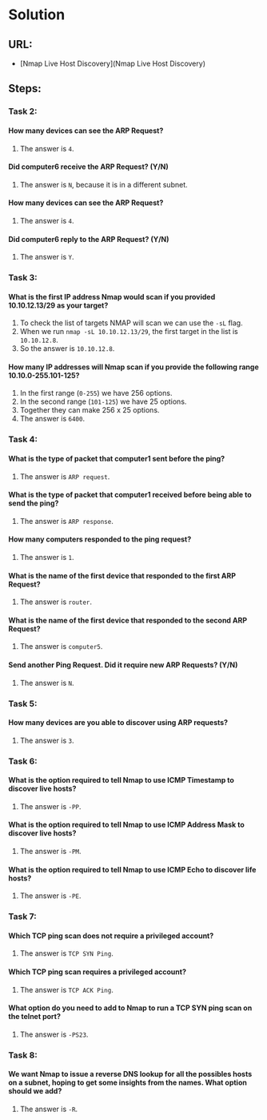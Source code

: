 # Solution

## URL:
- [Nmap Live Host Discovery](Nmap Live Host Discovery)

## Steps:

### Task 2:
#### How many devices can see the ARP Request?
1. The answer is `4`.

#### Did computer6 receive the ARP Request? (Y/N)
1. The answer is `N`, because it is in a different subnet.

#### How many devices can see the ARP Request?
1. The answer is `4`.

#### Did computer6 reply to the ARP Request? (Y/N)
1. The answer is `Y`.

### Task 3:
#### What is the first IP address Nmap would scan if you provided 10.10.12.13/29 as your target?
1. To check the list of targets NMAP will scan we can use the `-sL` flag.
2. When we run `nmap -sL 10.10.12.13/29`, the first target in the list is `10.10.12.8`.
3. So the answer is `10.10.12.8`.

#### How many IP addresses will Nmap scan if you provide the following range 10.10.0-255.101-125?
1. In the first range (`0-255`) we have 256 options.
2. In the second range (`101-125`) we have 25 options.
3. Together they can make 256 x 25 options.
4. The answer is `6400`.

### Task 4:
#### What is the type of packet that computer1 sent before the ping?
1. The answer is `ARP request`.

#### What is the type of packet that computer1 received before being able to send the ping?
1. The answer is `ARP response`.

#### How many computers responded to the ping request?
1. The answer is `1`.

#### What is the name of the first device that responded to the first ARP Request?
1. The answer is `router`.

#### What is the name of the first device that responded to the second ARP Request?
1. The answer is `computer5`.

#### Send another Ping Request. Did it require new ARP Requests? (Y/N)
1. The answer is `N`.

### Task 5:
#### How many devices are you able to discover using ARP requests?
1. The answer is `3`.

### Task 6:
#### What is the option required to tell Nmap to use ICMP Timestamp to discover live hosts?
1. The answer is `-PP`.

#### What is the option required to tell Nmap to use ICMP Address Mask to discover live hosts?
1. The answer is `-PM`.

#### What is the option required to tell Nmap to use ICMP Echo to discover life hosts?
1. The answer is `-PE`.

### Task 7:
#### Which TCP ping scan does not require a privileged account?
1. The answer is `TCP SYN Ping`.

#### Which TCP ping scan requires a privileged account?
1. The answer is `TCP ACK Ping`.

#### What option do you need to add to Nmap to run a TCP SYN ping scan on the telnet port?
1. The answer is `-PS23`.

### Task 8:
#### We want Nmap to issue a reverse DNS lookup for all the possibles hosts on a subnet, hoping to get some insights from the names. What option should we add?
1. The answer is `-R`.